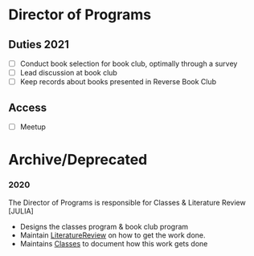 # Director of Programs

## Duties 2021

- [ ] Conduct book selection for book club, optimally through a survey
- [ ] Lead discussion at book club
- [ ] Keep records about books presented in Reverse Book Club

## Access
- [ ] Meetup

# Archive/Deprecated

### 2020
The Director of Programs is responsible for Classes & Literature Review [JULIA]
* Designs the classes program & book club program
* Maintain [LiteratureReview](../ProgramsHandbook/LiteratureReview.md) on how to get the work done.
* Maintains [Classes](../ProgramsHandbook/Classes.md) to document how this work gets done